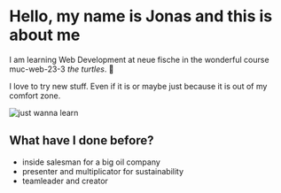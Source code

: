 # Hello, my name is Jonas and this is about me

I am learning Web Development at neue fische in the wonderful course muc-web-23-3 _the turtles_. 🐢


I love to try new stuff. Even if it is or maybe just because it is out of my comfort zone.

![just wanna learn](https://media.giphy.com/media/CuuSHzuc0O166MRfjt/giphy.gif)


## What have I done before?

+ inside salesman for a big oil company
+ presenter and multiplicator for sustainability
+ teamleader and creator 



